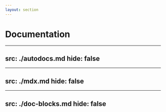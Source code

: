 ```yaml
---
layout: section
---
```


# Documentation

---
src: ./autodocs.md
hide: false
---

---
src: ./mdx.md
hide: false
---

---
src: ./doc-blocks.md
hide: false
---